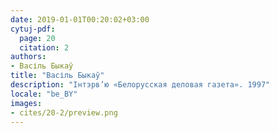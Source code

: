 ```yaml
---
date: 2019-01-01T00:20:02+03:00
cytuj-pdf:
  page: 20
  citation: 2
authors:
- Васіль Быкаў
title: "Васіль Быкаў"
description: "Інтэрв’ю «Белорусская деловая газета». 1997"
locale: "be_BY"
images:
- cites/20-2/preview.png
---
```

